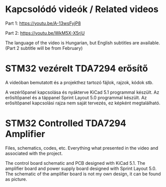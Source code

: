 # Kapcsolódó videók / Related videos
Part 1: https://youtu.be/A-13wsFyjP8

Part 2: https://youtu.be/WkM5X-X5rjU

The language of the video is Hungarian, but English subtitles are available. (Part 2 subtitle will be from February)


# STM32 vezérelt TDA7294 erősítő
A videóban bemutatott és a projekthez tartozó fájlok, rajzok, kódok stb.

A vezérlőpanel kapcsolása és nyákterve KiCad 5.1 programmal készült.
Az erősítőpanel és a táppanel Sprint Layout 5.0 programmal készült.
Az erősítőpanel kapcsolási rajza nem saját tervezés, ez képként megtalálható.


# STM32 Controlled TDA7294 Amplifier
Files, schematics, codes, etc. Everything what presented in the video and associated with the project.

The control board schematic and PCB designed with KiCad 5.1.
The amplifier board and power supply board designed with Sprint Layout 5.0.
The schematic of the amplifier board is not my own design, it can be found as picture.
